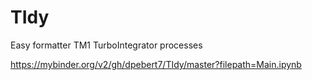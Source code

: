 # TIdy
Easy formatter TM1 TurboIntegrator processes

https://mybinder.org/v2/gh/dpebert7/TIdy/master?filepath=Main.ipynb
